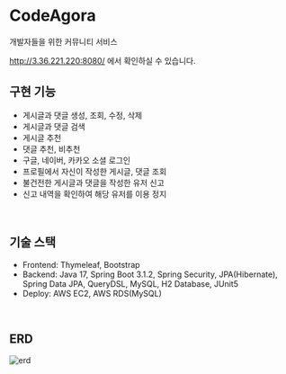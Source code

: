 # CodeAgora
개발자들을 위한 커뮤니티 서비스
<br/>

http://3.36.221.220:8080/ 에서 확인하실 수 있습니다. 


## 구현 기능
* 게시글과 댓글 생성, 조회, 수정, 삭제
* 게시글과 댓글 검색
* 게시글 추천
* 댓글 추천, 비추천
* 구글, 네이버, 카카오 소셜 로그인
* 프로필에서 자신이 작성한 게시글, 댓글 조회
* 불건전한 게시글과 댓글을 작성한 유저 신고
* 신고 내역을 확인하여 해당 유저를 이용 정지

<br/>

## 기술 스택
* Frontend: Thymeleaf, Bootstrap <br/>
* Backend: Java 17, Spring Boot 3.1.2, Spring Security, JPA(Hibernate), Spring Data JPA, QueryDSL, MySQL, H2 Database, JUnit5 <br/>
* Deploy: AWS EC2, AWS RDS(MySQL)

<br/>

## ERD
![erd](https://github.com/hgcha/CodeAgora/assets/29989863/6e3fe0ee-2321-4ee7-992c-d33486726c16)
